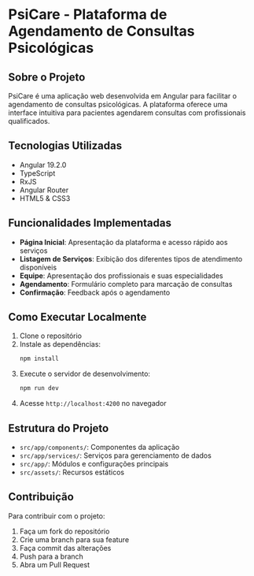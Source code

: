 # PsiCare - Plataforma de Agendamento de Consultas Psicológicas

## Sobre o Projeto

PsiCare é uma aplicação web desenvolvida em Angular para facilitar o agendamento de consultas psicológicas. A plataforma oferece uma interface intuitiva para pacientes agendarem consultas com profissionais qualificados.

## Tecnologias Utilizadas

- Angular 19.2.0
- TypeScript
- RxJS
- Angular Router
- HTML5 & CSS3

## Funcionalidades Implementadas

- **Página Inicial**: Apresentação da plataforma e acesso rápido aos serviços
- **Listagem de Serviços**: Exibição dos diferentes tipos de atendimento disponíveis
- **Equipe**: Apresentação dos profissionais e suas especialidades
- **Agendamento**: Formulário completo para marcação de consultas
- **Confirmação**: Feedback após o agendamento

## Como Executar Localmente

1. Clone o repositório
2. Instale as dependências:
   ```bash
   npm install
   ```
3. Execute o servidor de desenvolvimento:
   ```bash
   npm run dev
   ```
4. Acesse `http://localhost:4200` no navegador

## Estrutura do Projeto

- `src/app/components/`: Componentes da aplicação
- `src/app/services/`: Serviços para gerenciamento de dados
- `src/app/`: Módulos e configurações principais
- `src/assets/`: Recursos estáticos

## Contribuição

Para contribuir com o projeto:

1. Faça um fork do repositório
2. Crie uma branch para sua feature
3. Faça commit das alterações
4. Push para a branch
5. Abra um Pull Request